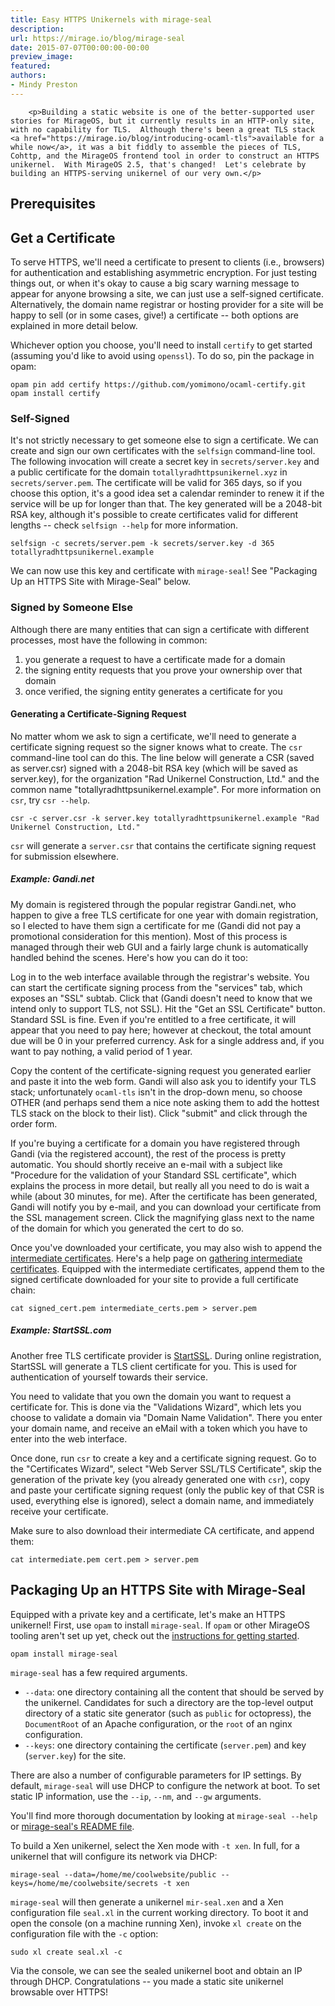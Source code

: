 ```yaml
---
title: Easy HTTPS Unikernels with mirage-seal
description:
url: https://mirage.io/blog/mirage-seal
date: 2015-07-07T00:00:00-00:00
preview_image:
featured:
authors:
- Mindy Preston
---
```



        <p>Building a static website is one of the better-supported user stories for MirageOS, but it currently results in an HTTP-only site, with no capability for TLS.  Although there's been a great TLS stack <a href="https://mirage.io/blog/introducing-ocaml-tls">available for a while now</a>, it was a bit fiddly to assemble the pieces of TLS, Cohttp, and the MirageOS frontend tool in order to construct an HTTPS unikernel.  With MirageOS 2.5, that's changed!  Let's celebrate by building an HTTPS-serving unikernel of our very own.</p>
<h2>Prerequisites</h2>
<h2>Get a Certificate</h2>
<p>To serve HTTPS, we'll need a certificate to present to clients (i.e., browsers) for authentication and establishing asymmetric encryption. For just testing things out, or when it's okay to cause a big scary warning message to appear for anyone browsing a site, we can just use a self-signed certificate.  Alternatively, the domain name registrar or hosting provider for a site will be happy to sell (or in some cases, give!) a certificate -- both options are explained in more detail below.</p>
<p>Whichever option you choose, you'll need to install <code>certify</code> to get started (assuming you'd like to avoid using <code>openssl</code>).  To do so, pin the package in opam:</p>
<pre><code>opam pin add certify https://github.com/yomimono/ocaml-certify.git
opam install certify
</code></pre>
<h3>Self-Signed</h3>
<p>It's not strictly necessary to get someone else to sign a certificate. We can create and sign our own certificates with the <code>selfsign</code> command-line tool.  The following invocation will create a secret key in <code>secrets/server.key</code> and a public certificate for the domain <code>totallyradhttpsunikernel.xyz</code> in <code>secrets/server.pem</code>.  The certificate will be valid for 365 days, so if you choose this option, it's a good idea set a calendar reminder to renew it if the service will be up for longer than that.  The key generated will be a 2048-bit RSA key, although it's possible to create certificates valid for different lengths -- check <code>selfsign --help</code> for more information.</p>
<pre><code>selfsign -c secrets/server.pem -k secrets/server.key -d 365 totallyradhttpsunikernel.example
</code></pre>
<p>We can now use this key and certificate with <code>mirage-seal</code>!  See &quot;Packaging Up an HTTPS Site with Mirage-Seal&quot; below.</p>
<h3>Signed by Someone Else</h3>
<p>Although there are many entities that can sign a certificate with different processes, most have the following in common:</p>
<ol>
<li>you generate a request to have a certificate made for a domain
</li>
<li>the signing entity requests that you prove your ownership over that domain
</li>
<li>once verified, the signing entity generates a certificate for you
</li>
</ol>
<h4>Generating a Certificate-Signing Request</h4>
<p>No matter whom we ask to sign a certificate, we'll need to generate a certificate signing request so the signer knows what to create.  The <code>csr</code> command-line tool can do this.  The line below will generate a CSR (saved as server.csr) signed with a 2048-bit RSA key (which will be saved as server.key), for the organization &quot;Rad Unikernel Construction, Ltd.&quot; and the common name &quot;totallyradhttpsunikernel.example&quot;.  For more information on <code>csr</code>, try <code>csr --help</code>.</p>
<pre><code>csr -c server.csr -k server.key totallyradhttpsunikernel.example &quot;Rad Unikernel Construction, Ltd.&quot;
</code></pre>
<p><code>csr</code> will generate a <code>server.csr</code> that contains the certificate signing request for submission elsewhere.</p>
<h5>Example: Gandi.net</h5>
<p>My domain is registered through the popular registrar Gandi.net, who happen to give a free TLS certificate for one year with domain registration, so I elected to have them sign a certificate for me (Gandi did not pay a promotional consideration for this mention).  Most of this process is managed through their web GUI and a fairly large chunk is automatically handled behind the scenes.  Here's how you can do it too:</p>
<p>Log in to the web interface available through the registrar's website.  You can start the certificate signing process from the &quot;services&quot; tab, which exposes an &quot;SSL&quot; subtab.  Click that (Gandi doesn't need to know that we intend only to support TLS, not SSL).  Hit the &quot;Get an SSL Certificate&quot; button.  Standard SSL is fine.  Even if you're entitled to a free certificate, it will appear that you need to pay here; however at checkout, the total amount due will be 0 in your preferred currency.  Ask for a single address and, if you want to pay nothing, a valid period of 1 year.</p>
<p>Copy the content of the certificate-signing request you generated earlier and paste it into the web form.  Gandi will also ask you to identify your TLS stack; unfortunately <code>ocaml-tls</code> isn't in the drop-down menu, so choose OTHER (and perhaps send them a nice note asking them to add the hottest TLS stack on the block to their list).  Click &quot;submit&quot; and click through the order form.</p>
<p>If you're buying a certificate for a domain you have registered through Gandi (via the registered account), the rest of the process is pretty automatic.  You should shortly receive an e-mail with a subject like &quot;Procedure for the validation of your Standard SSL certificate&quot;, which explains the process in more detail, but really all you need to do is wait a while (about 30 minutes, for me).  After the certificate has been generated, Gandi will notify you by e-mail, and you can download your certificate from the SSL management screen.  Click the magnifying glass next to the name of the domain for which you generated the cert to do so.</p>
<p>Once you've downloaded your certificate, you may also wish to append the <a href="https://en.wikipedia.org/wiki/Intermediate_certificate_authorities">intermediate certificates</a>.  Here's a help page on <a href="https://wiki.gandi.net/en/ssl/intermediate">gathering intermediate certificates</a>.  Equipped with the intermediate certificates, append them to the signed certificate downloaded for your site to provide a full certificate chain:</p>
<pre><code>cat signed_cert.pem intermediate_certs.pem &gt; server.pem
</code></pre>
<h5>Example: StartSSL.com</h5>
<p>Another free TLS certificate provider is <a href="https://www.startssl.com">StartSSL</a>.  During online registration, StartSSL will generate a TLS client certificate for you.  This is used for authentication of yourself towards their service.</p>
<p>You need to validate that you own the domain you want to request a certificate for.  This is done via the &quot;Validations Wizard&quot;, which lets you choose to validate a domain via &quot;Domain Name Validation&quot;.  There you enter your domain name, and receive an eMail with a token which you have to enter into the web interface.</p>
<p>Once done, run <code>csr</code> to create a key and a certificate signing request.  Go to the &quot;Certificates Wizard&quot;, select &quot;Web Server SSL/TLS Certificate&quot;, skip the generation of the private key (you already generated one with <code>csr</code>), copy and paste your certificate signing request (only the public key of that CSR is used, everything else is ignored), select a domain name, and immediately receive your certificate.</p>
<p>Make sure to also download their intermediate CA certificate, and append them:</p>
<pre><code>cat intermediate.pem cert.pem &gt; server.pem
</code></pre>
<h2>Packaging Up an HTTPS Site with Mirage-Seal</h2>
<p>Equipped with a private key and a certificate, let's make an HTTPS unikernel!  First, use <code>opam</code> to install <code>mirage-seal</code>.  If <code>opam</code> or other MirageOS tooling aren't set up yet, check out the <a href="https://mirage.io/docs/install">instructions for getting started</a>.</p>
<pre><code>opam install mirage-seal
</code></pre>
<p><code>mirage-seal</code> has a few required arguments.</p>
<ul>
<li><code>--data</code>: one directory containing all the content that should be served by the unikernel.  Candidates for such a directory are the top-level output directory of a static site generator (such as <code>public</code> for octopress), the <code>DocumentRoot</code> of an Apache configuration, or the <code>root</code> of an nginx configuration.
</li>
<li><code>--keys</code>: one directory containing the certificate (<code>server.pem</code>) and key (<code>server.key</code>) for the site.
</li>
</ul>
<p>There are also a number of configurable parameters for IP settings.  By default, <code>mirage-seal</code> will use DHCP to configure the network at boot.  To set static IP information, use the <code>--ip</code>, <code>--nm</code>, and <code>--gw</code> arguments.</p>
<p>You'll find more thorough documentation by looking at <code>mirage-seal --help</code> or <a href="https://github.com/mirage/mirage-seal/blob/master/README.md">mirage-seal's README file</a>.</p>
<p>To build a Xen unikernel, select the Xen mode with <code>-t xen</code>.  In full, for a unikernel that will configure its network via DHCP:</p>
<pre><code>mirage-seal --data=/home/me/coolwebsite/public --keys=/home/me/coolwebsite/secrets -t xen
</code></pre>
<p><code>mirage-seal</code> will then generate a unikernel <code>mir-seal.xen</code> and a Xen configuration file <code>seal.xl</code> in the current working directory.  To boot it and open the console (on a machine running Xen), invoke <code>xl create</code> on the configuration file with the <code>-c</code> option:</p>
<pre><code>sudo xl create seal.xl -c
</code></pre>
<p>Via the console, we can see the sealed unikernel boot and obtain an IP through DHCP.  Congratulations -- you made a static site unikernel browsable over HTTPS!</p>

      
